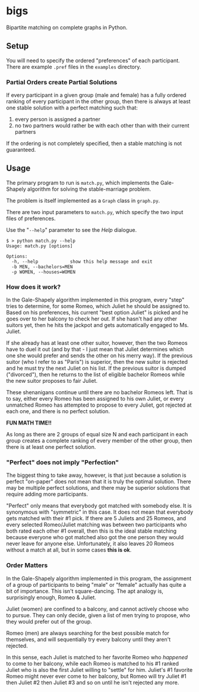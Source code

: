 # bigs
Bipartite matching on complete graphs in Python.

## Setup
You will need to specify the ordered "preferences" of each participant. There are example `.pref` files in the `examples` directory.

### Partial Orders create Partial Solutions
If every participant in a given group (male and female) has a fully ordered ranking of every participant in the other group, then there is always at least one stable solution with a perfect matching such that:

1. every person is assigned a partner
2. no two partners would rather be with each other than with their current partners

If the ordering is not completely specified, then a stable matching is not guaranteed.

## Usage
The primary program to run is `match.py`, which implements the Gale-Shapely algorithm for solving the stable-marriage problem.

The problem is itself implemented as a `Graph` class in `graph.py`.

There are two input parameters to `match.py`, which specify the two input files of preferences.

Use the "`--help`" parameter to see the *Help* dialogue.

    $ > python match.py --help
    Usage: match.py [options]
    
    Options:
      -h, --help            show this help message and exit
      -b MEN, --bachelors=MEN
      -p WOMEN, --houses=WOMEN

### How does it work?
In the Gale-Shapely algorithm implemented in this program, every "step" tries to determine, for some Romeo, which Juliet he should be assigned to. Based on his preferences, his current "best option Juliet" is picked and he goes over to her balcony to check her out. If she hasn't had any other suitors yet, then he hits the jackpot and gets automatically engaged to Ms. Juliet. 

If she already has at least one other suitor, however, then the two Romeos have to duel it out (and by that - I just mean that Juliet determines which one she would prefer and sends the other on his merry way). If the previous suitor (who I refer to as "Paris") is superior, then the new suitor is rejected and he must try the next Juliet on his list. If the previous suitor is dumped ("divorced"), then he returns to the list of eligible bachelor Romeos while the new suitor proposes to fair Juliet.

These shenanigans continue until there are no bachelor Romeos left. That is to say, either every Romeo has been assigned to his own Juliet, or every unmatched Romeo has attempted to propose to every Juliet, got rejected at each one, and there is no perfect solution.

**FUN MATH TIME!!**

As long as there are 2 groups of equal size N and each participant in each group creates a complete ranking of every member of the other group, then there is at least one perfect solution.

### "Perfect" does not imply "Perfection"
The biggest thing to take away, however, is that just because a solution is perfect "on-paper" does not mean that it is truly the optimal solution. There may be multiple perfect solutions, and there may be superior solutions that require adding more participants. 

"Perfect" only means that everybody got matched with somebody else. It is synonymous with "symmetric" in this case. It does not mean that everybody gets matched with their #1 pick. If there are 5 Juliets and 25 Romeos, and every selected Romeo/Juliet matching was between two participants who both rated each other #1 overall, then this is the ideal stable matching because everyone who got matched also got the one person they would never leave for anyone else. Unfortunately, it also leaves 20 Romeos without a match at all, but in some cases **this is ok**. 

### Order Matters
In the Gale-Shapely algorithm implemented in this program, the assignment of a group of participants to being "male" or "female" actually has quite a bit of importance. This isn't square-dancing. The apt analogy is, surprisingly enough, Romeo & Juliet. 

Juliet (women) are confined to a balcony, and cannot actively choose who to pursue. They can only decide, given a list of men trying to propose, who they would prefer out of the group.

Romeo (men) are always searching for the best possible match for themselves, and will sequentially try every balcony until they aren't rejected.

In this sense, each Juliet is matched to her favorite Romeo who *happened* to come to her balcony, while each Romeo is matched to his #1 ranked Juliet who is also the first Juliet willing to "settle" for him. Juliet's #1 favorite Romeo might never ever come to her balcony, but Romeo will try Juliet #1 then Juliet #2 then Juliet #3 and so on until he isn't rejected any more.
